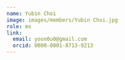 ```yaml
---
name: Yubin Choi
image: images/members/Yubin Choi.jpg
role: ms
link:
  email: yoon0u0@gmail.com
  orcid: 0000-0001-8713-9213
---
```

